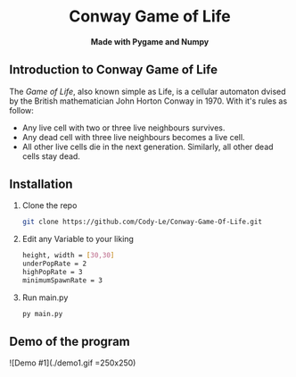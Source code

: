 <h1 align="center">Conway Game of Life</h1>
<h4 align="center">Made with Pygame and Numpy</h4>





## Introduction to Conway Game of Life
The *Game of Life*, also known simple as Life, is a cellular automaton dvised by the British mathematician John Horton Conway in 1970. With it's rules as follow:



* Any live cell with two or three live neighbours survives.
* Any dead cell with three live neighbours becomes a live cell.
* All other live cells die in the next generation. Similarly, all other dead cells stay dead.



## Installation

1. Clone the repo
   ```sh
   git clone https://github.com/Cody-Le/Conway-Game-Of-Life.git
   ```
2. Edit any Variable to your liking
   ```sh
   height, width = [30,30]
   underPopRate = 2
   highPopRate = 3
   minimumSpawnRate = 3
   ```


2. Run main.py
   ```sh
   py main.py


## Demo of the program
![Demo #1](./demo1.gif =250x250)
